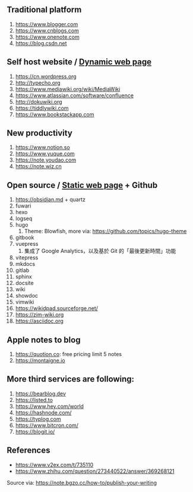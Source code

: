 
## Traditional platform

1. https://www.blogger.com
2. https://www.cnblogs.com
3. https://www.onenote.com
4. https://blog.csdn.net

## Self host website / [Dynamic web page](https://en.wikipedia.org/wiki/Dynamic_web_page)

1. https://cn.wordpress.org
2. http://typecho.org
3. https://www.mediawiki.org/wiki/MediaWiki
4. https://www.atlassian.com/software/confluence
5. http://dokuwiki.org
6. https://tiddlywiki.com
7. https://www.bookstackapp.com

## New productivity

1. https://www.notion.so
2. https://www.yuque.com
3. https://note.youdao.com
4. https://note.wiz.cn

## Open source / [Static web page](https://en.wikipedia.org/wiki/Static_web_page) + Github

1. https://obsidian.md + quartz
2. fuwari
3. hexo
4. logseq
5. hugo
	1. Theme: Blowfish, more via: https://github.com/topics/hugo-theme
6. gitbook
7. vuepress
    1. 集成了 Google Analytics，以及基於 Git 的「最後更新時間」功能
8. vitepress
9. mkdocs
10. gitlab
11. sphinx
12. docsite
13. wiki
14. showdoc
15. vimwiki
16. https://wikidpad.sourceforge.net/
17. https://zim-wiki.org
18. https://asciidoc.org

## Apple notes to blog

1. https://quotion.co: free pricing limit 5 notes
2. https://montaigne.io

## More third services are following:

1. https://bearblog.dev
2. https://listed.to
3. https://www.hey.com/world
4. https://hashnode.com/
5. https://typlog.com
6. https://www.bitcron.com/
7. https://blogit.io/

## References

- https://www.v2ex.com/t/735110
- https://www.zhihu.com/question/273440522/answer/369268121

Source via: https://note.bgzo.cc/how-to/publish-your-writing